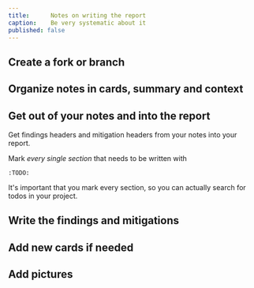```yaml
---
title:      Notes on writing the report
caption:    Be very systematic about it
published: false
---
```


## Create a fork or branch

## Organize notes in cards, summary and context

## Get out of your notes and into the report

Get findings headers and mitigation headers from your notes into your report.

Mark _every single section_ that needs to be written with

    :TODO:

It's important that you mark every section, so you can actually search for todos in your project.

## Write the findings and mitigations

## Add new cards if needed

## Add pictures
